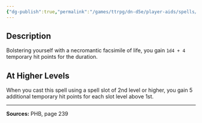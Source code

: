 ```yaml
---
{"dg-publish":true,"permalink":"/games/ttrpg/dn-d5e/player-aids/spells/level-1/false-life/","tags":["TTRPG/DND/5e","verbal","somatic","material"]}
---
```



## Description
Bolstering yourself with a necromantic facsimile of life, you gain `1d4 + 4` temporary hit points for the duration.

## At Higher Levels
When you cast this spell using a spell slot of 2nd level or higher, you gain 5 additional temporary hit points for each slot level above 1st.

---

**Sources:** PHB, page 239
